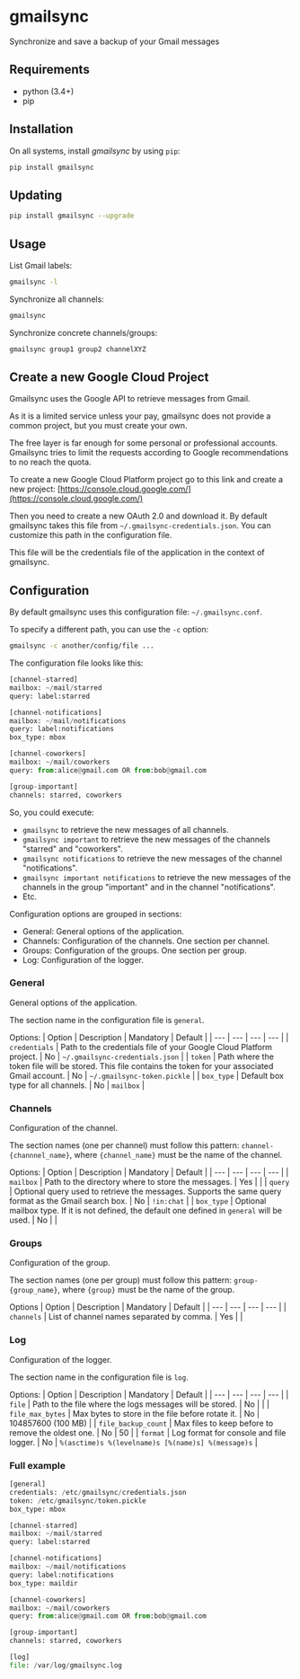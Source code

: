 # gmailsync
Synchronize and save a backup of your Gmail messages

## Requirements

- python (3.4+)
- pip

## Installation
On all systems, install *gmailsync* by using `pip`:

```bash
pip install gmailsync
```

## Updating

```bash
pip install gmailsync --upgrade
```

## Usage

List Gmail labels:

```bash
gmailsync -l
```

Synchronize all channels:

```bash
gmailsync
```

Synchronize concrete channels/groups:

```bash
gmailsync group1 group2 channelXYZ
```

## Create a new Google Cloud Project
Gmailsync uses the Google API to retrieve messages from Gmail.

As it is a limited service unless your pay, gmailsync does not provide a common project, but you must create your own.

The free layer is far enough for some personal or professional accounts. Gmailsync tries to limit the requests according to Google recommendations to no reach the quota.

To create a new Google Cloud Platform project go to this link and create a new project:
[https://console.cloud.google.com/](https://console.cloud.google.com/)

Then you need to create a new OAuth 2.0 and download it. By default gmailsync takes this file from `~/.gmailsync-credentials.json`. You can customize this path in the configuration file.

This file will be the credentials file of the application in the context of gmailsync.


## Configuration

By default gmailsync uses this configuration file: `~/.gmailsync.conf`.

To specify a different path, you can use the `-c` option:

```bash
gmailsync -c another/config/file ...
```

The configuration file looks like this:

```python
[channel-starred]
mailbox: ~/mail/starred
query: label:starred

[channel-notifications]
mailbox: ~/mail/notifications
query: label:notifications
box_type: mbox

[channel-coworkers]
mailbox: ~/mail/coworkers
query: from:alice@gmail.com OR from:bob@gmail.com

[group-important]
channels: starred, coworkers
```

So, you could execute:
 - `gmailsync` to retrieve the new messages of all channels.
 - `gmailsync important` to retrieve the new messages of the channels "starred" and "coworkers".
 - `gmailsync notifications` to retrieve the new messages of the channel "notifications".
 - `gmailsync important notifications` to retrieve the new messages of the channels in the group "important" and in the channel "notifications".
 - Etc.

Configuration options are grouped in sections:
 - General: General options of the application.
 - Channels: Configuration of the channels. One section per channel.
 - Groups: Configuration of the groups. One section per group.
 - Log: Configuration of the logger.

### General

General options of the application. 

The section name in the configuration file is `general`.

Options:
| Option | Description | Mandatory | Default |
| --- | --- | --- | --- |
| `credentials`  | Path to the credentials file of your Google Cloud Platform project.  | No | `~/.gmailsync-credentials.json` |
| `token` | Path where the token file will be stored. This file contains the token for your associated Gmail account. | No | `~/.gmailsync-token.pickle` |
| `box_type` | Default box type for all channels. | No | `mailbox` |

### Channels

Configuration of the channel.

The section names (one per channel) must follow this pattern: `channel-{channnel_name}`, where `{channel_name}` must be the name of the channel.

Options:
| Option | Description | Mandatory | Default |
| --- | --- | --- | --- |
| `mailbox` | Path to the directory where to store the messages. | Yes | |
| `query` | Optional query used to retrieve the messages. Supports the same query format as the Gmail search box. | No | `!in:chat` |
| `box_type` | Optional mailbox type. If it is not defined, the default one defined in `general` will be used. | No | |

### Groups

Configuration of the group.

The section names (one per group) must follow this pattern: `group-{group_name}`, where `{group}` must be the name of the group.

Options
| Option | Description | Mandatory | Default |
| --- | --- | --- | --- |
| `channels` | List of channel names separated by comma. | Yes | |

### Log

Configuration of the logger.

The section name in the configuration file is `log`.

Options:
| Option | Description | Mandatory | Default |
| --- | --- | --- | --- |
| `file` | Path to the file where the logs messages will be stored. | No | |
| `file_max_bytes` | Max bytes to store in the file before rotate it. | No | 104857600 (100 MB) |
| `file_backup_count` | Max files to keep before to remove the oldest one. | No | 50 |
| `format` | Log format for console and file logger. | No | `%(asctime)s %(levelname)s [%(name)s] %(message)s` |

### Full example

```python
[general]
credentials: /etc/gmailsync/credentials.json
token: /etc/gmailsync/token.pickle
box_type: mbox

[channel-starred]
mailbox: ~/mail/starred
query: label:starred

[channel-notifications]
mailbox: ~/mail/notifications
query: label:notifications
box_type: maildir

[channel-coworkers]
mailbox: ~/mail/coworkers
query: from:alice@gmail.com OR from:bob@gmail.com

[group-important]
channels: starred, coworkers

[log]
file: /var/log/gmailsync.log
```